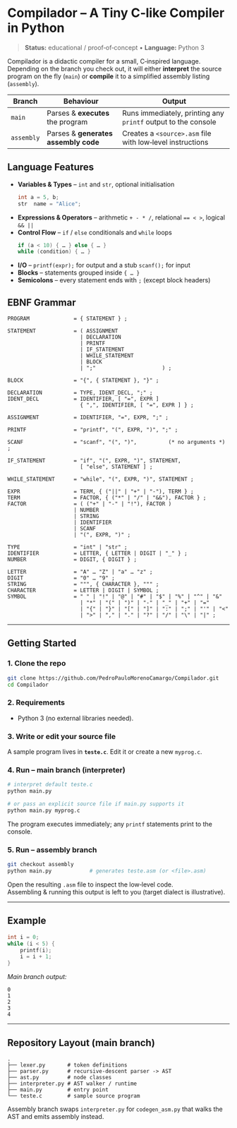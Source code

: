 # Compilador – A Tiny C‑like Compiler in Python

> **Status:** educational / proof‑of‑concept • **Language:** Python 3

Compilador is a didactic compiler for a small, C‑inspired language.  
Depending on the branch you check out, it will either **interpret** the source program on the fly (`main`) or **compile** it to a simplified assembly listing (`assembly`).

| Branch      | Behaviour                            | Output                                                          |
|-------------|--------------------------------------|-----------------------------------------------------------------|
| `main`      | Parses & **executes** the program    | Runs immediately, printing any `printf` output to the console   |
| `assembly`  | Parses & **generates assembly code** | Creates a `<source>.asm` file with low‑level instructions       |


## Language Features

* **Variables & Types** – `int` and `str`, optional initialisation  
  ```c
  int a = 5, b;
  str  name = "Alice";
  ```
* **Expressions & Operators** – arithmetic `+ - * /`, relational `== < >`, logical `&& ||`
* **Control Flow** – `if` / `else` conditionals and `while` loops  
  ```c
  if (a < 10) { … } else { … }
  while (condition) { … }
  ```
* **I/O** – `printf(expr);` for output and a stub `scanf();` for input
* **Blocks** – statements grouped inside `{ … }`
* **Semicolons** – every statement ends with `;` (except block headers)


## EBNF Grammar

```ebnf
PROGRAM              = { STATEMENT } ;

STATEMENT            = ( ASSIGNMENT
                       | DECLARATION
                       | PRINTF
                       | IF_STATEMENT
                       | WHILE_STATEMENT
                       | BLOCK
                       | ";"                     ) ;

BLOCK                = "{", { STATEMENT }, "}" ;

DECLARATION          = TYPE, IDENT_DECL, ";" ;
IDENT_DECL           = IDENTIFIER, [ "=", EXPR ]
                       { ",", IDENTIFIER, [ "=", EXPR ] } ;

ASSIGNMENT           = IDENTIFIER, "=", EXPR, ";" ;

PRINTF               = "printf", "(", EXPR, ")", ";" ;

SCANF                = "scanf", "(", ")",          (* no arguments *) ;

IF_STATEMENT         = "if", "(", EXPR, ")", STATEMENT,
                       [ "else", STATEMENT ] ;

WHILE_STATEMENT      = "while", "(", EXPR, ")", STATEMENT ;

EXPR                 = TERM, { ("||" | "+" | "-"), TERM } ;
TERM                 = FACTOR, { ("*" | "/" | "&&"), FACTOR } ;
FACTOR               = ( ("+" | "-" | "!"), FACTOR )
                     | NUMBER
                     | STRING
                     | IDENTIFIER
                     | SCANF
                     | "(", EXPR, ")" ;

TYPE                 = "int" | "str" ;
IDENTIFIER           = LETTER, { LETTER | DIGIT | "_" } ;
NUMBER               = DIGIT, { DIGIT } ;

LETTER               = "A" … "Z" | "a" … "z" ;
DIGIT                = "0" … "9" ;
STRING               = """, { CHARACTER }, """ ;
CHARACTER            = LETTER | DIGIT | SYMBOL ;
SYMBOL               = " " | "!" | "@" | "#" | "$" | "%" | "^" | "&"
                       | "*" | "(" | ")" | "-" | "_" | "+" | "="
                       | "{" | "}" | "[" | "]" | ":" | ";" | "'" | "<"
                       | ">" | "," | "." | "?" | "/" | "\" | "|" ;
```

---

## Getting Started

### 1. Clone the repo
```bash
git clone https://github.com/PedroPauloMorenoCamargo/Compilador.git
cd Compilador
```

### 2. Requirements

* Python 3 (no external libraries needed).

### 3. Write or edit your source file

A sample program lives in **`teste.c`**. Edit it or create a new `myprog.c`.

### 4. Run – main branch (interpreter)

```bash
# interpret default teste.c
python main.py

# or pass an explicit source file if main.py supports it
python main.py myprog.c
```

The program executes immediately; any `printf` statements print to the console.

### 5. Run – assembly branch

```bash
git checkout assembly
python main.py            # generates teste.asm (or <file>.asm)
```

Open the resulting `.asm` file to inspect the low‑level code.  
Assembling & running this output is left to you (target dialect is illustrative).

---

## Example

```c
int i = 0;
while (i < 5) {
    printf(i);
    i = i + 1;
}
```
*Main branch output:*
```
0
1
2
3
4
```

---

## Repository Layout (main branch)

```
.
├── lexer.py       # token definitions
├── parser.py      # recursive‑descent parser -> AST
├── ast.py         # node classes
├── interpreter.py # AST walker / runtime
├── main.py        # entry point
└── teste.c        # sample source program
```

Assembly branch swaps `interpreter.py` for `codegen_asm.py` that walks the AST
and emits assembly instead.


